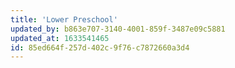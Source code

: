 ```yaml
---
title: 'Lower Preschool'
updated_by: b863e707-3140-4001-859f-3487e09c5881
updated_at: 1633541465
id: 85ed664f-257d-402c-9f76-c7872660a3d4
---
```

